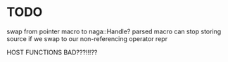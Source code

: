 # TODO

swap from pointer macro to naga::Handle?
parsed macro can stop storing source if we swap to our non-referencing operator repr


HOST FUNCTIONS BAD???!!!??